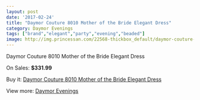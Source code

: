 ```yaml
---
layout: post
date: '2017-02-24'
title: "Daymor Couture 8010 Mother of the Bride Elegant Dress"
category: Daymor Evenings
tags: ["brand","elegant","party","evening","beaded"]
image: http://img.princessan.com/22568-thickbox_default/daymor-couture-8010-mother-of-the-bride-elegant-dress.jpg
---
```

Daymor Couture 8010 Mother of the Bride Elegant Dress

On Sales: **$331.99**
<a href="https://www.princessan.com/en/daymor-evenings/10267-daymor-couture-8010-mother-of-the-bride-elegant-dress.html"><amp-img layout="responsive" width="600" height="600" src="//img.princessan.com/22568-thickbox_default/daymor-couture-8010-mother-of-the-bride-elegant-dress.jpg" alt="Daymor Couture 8010 Mother of the Bride Elegant Dress 0" /></a>
<a href="https://www.princessan.com/en/daymor-evenings/10267-daymor-couture-8010-mother-of-the-bride-elegant-dress.html"><amp-img layout="responsive" width="600" height="600" src="//img.princessan.com/22569-thickbox_default/daymor-couture-8010-mother-of-the-bride-elegant-dress.jpg" alt="Daymor Couture 8010 Mother of the Bride Elegant Dress 1" /></a>

Buy it: [Daymor Couture 8010 Mother of the Bride Elegant Dress](https://www.princessan.com/en/daymor-evenings/10267-daymor-couture-8010-mother-of-the-bride-elegant-dress.html "Daymor Couture 8010 Mother of the Bride Elegant Dress")

View more: [Daymor Evenings](https://www.princessan.com/en/17-daymor-evenings "Daymor Evenings")